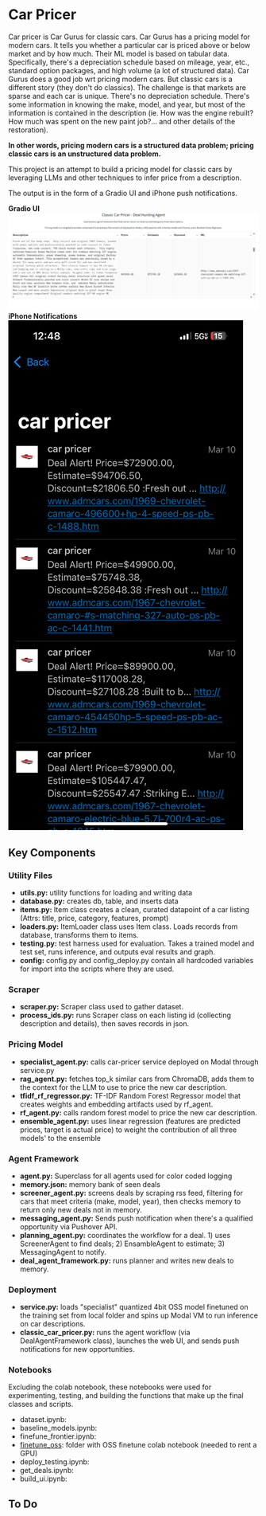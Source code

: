 # Car Pricer
Car pricer is Car Gurus for classic cars. Car Gurus has a pricing model for modern cars. It tells you whether a particular car is priced above or below market and by how much. Their ML model is based on tabular data. Specifically, there's a depreciation schedule based on mileage, year, etc., standard option packages, and high volume (a lot of structured data).
Car Gurus does a good job wrt pricing modern cars. But classic cars is a different story (they don't do classics). The challenge is that markets are sparse and each car is unique. There's no depreciation schedule. There's some information in knowing the make, model, and year, but most of the information is contained in the description (ie. How was the engine rebuilt? How much was spent on the new paint job?... and other details of the restoration). 

**In other words, pricing modern cars is a structured data problem; pricing classic cars is an unstructured data problem.**

This project is an attempt to build a pricing model for classic cars by leveraging LLMs and other techniques to infer price from a description.

The output is in the form of a Gradio UI and iPhone push notifications.

**Gradio UI**
![UI](images/car_pricer_ui.png)
**iPhone Notifications**
![iPhone](images/car_pricer_push.png)

## Key Components

### Utility Files
- **utils.py:** utility functions for loading and writing data
- **database.py:** creates db, table, and inserts data
- **items.py:** Item class creates a clean, curated datapoint of a car listing (Attrs: title, price, category, features, prompt)
- **loaders.py:** ItemLoader class uses Item class. Loads records from database, transforms them to items.
- **testing.py:** test harness used for evaluation. Takes a trained model and test set, runs inference, and outputs eval results and graph.
- **config:** config.py and config_deploy.py contain all hardcoded variables for import into the scripts where they are used.
### Scraper
- **scraper.py:** Scraper class used to gather dataset.
- **process_ids.py:** runs Scraper class on each listing id (collecting description and details), then saves records in json.
### Pricing Model
- **specialist_agent.py:** calls car-pricer service deployed on Modal through service.py
- **rag_agent.py:** fetches top_k similar cars from ChromaDB, adds them to the context for the LLM to use to price the new car description.
- **tfidf_rf_regressor.py:** TF-IDF Random Forest Regressor model that creates weights and embedding artifacts used by rf_agent.
- **rf_agent.py:** calls random forest model to price the new car description.
- **ensemble_agent.py:** uses linear regression (features are predicted prices, target is actual price) to weight the contribution of all three models' to the ensemble
### Agent Framework
- **agent.py:** Superclass for all agents used for color coded logging
- **memory.json:** memory bank of seen deals
- **screener_agent.py:** screens deals by scraping rss feed, filtering for cars that meet criteria (make, model, year), then checks memory to return only new deals not in memory.
- **messaging_agent.py:** Sends push notification when there's a qualified opportunity via Pushover API.
- **planning_agent.py:** coordinates the workflow for a deal. 1) uses ScreenerAgent to find deals; 2) EnsambleAgent to estimate; 3) MessagingAgent to notify.
- **deal_agent_framework.py:** runs planner and writes new deals to memory.
### Deployment
- **service.py:** loads "specialist" quantized 4bit OSS model finetuned on the training set from local folder and spins up Modal VM to run inference on car descriptions.
- **classic_car_pricer.py:** runs the agent workflow (via DealAgentFramework class), launches the web UI, and sends push notifications for new opportunities.
### Notebooks
Excluding the colab notebook, these notebooks were used for experimenting, testing, and building the functions that make up the final classes and scripts.
- dataset.ipynb:
- baseline_models.ipynb:
- finefune_frontier.ipynb:
- [finetune_oss](https://drive.google.com/drive/folders/1lvzq8rCwP8t8WpKIUMSWVoDY2Tt__E3r?usp=sharing): folder with OSS finetune colab notebook (needed to rent a GPU)
- deploy_testing.ipynb:
- get_deals.ipynb:
- build_ui.ipynb:

## To Do
